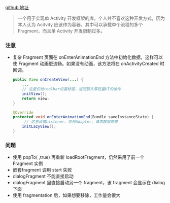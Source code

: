 [github 地址](https://github.com/YoKeyword/Fragmentation)

> 一个用于实现单 Activity 开发框架的库。个人并不喜欢这种开发方式，因为本人认为 Acitvity 应该作为容器，其中可以承载单个流程的多个 Fragment，而且单 Activity 开发限制过多。

### 注意

- 复杂 Fragment 页面在 onEnterAnimationEnd 方法中初始化数据，这样可以使 Fragment 动画更流畅。如果没有动画，该方法将在 onActivityCreated 时回调。

  ```java
  public View onCreateView(...) {
      ...
      // 这里仅给toolbar设置标题，返回箭头等轻量UI的操作
      initView();
      return view;
  }
  
  @Override
  protected void onEnterAnimationEnd(Bundle saveInstanceState) {
       // 这里设置Listener、各种Adapter、请求数据等等
      initLazyView();
  }
  ```






### 问题

- 使用 popTo( ,true) 再重新 loadRootFragment，仍然采用了前一个 Fragment 实例
- 嵌套fragment 调用 start 失败
- dialogFragment 不能直接启动
- dialogFragment 里直接启动另一个 fragment，该 fragment 会显示在 dialog 下面
- 使用 fragmentation 后，如果想要移除，工作量会很大


